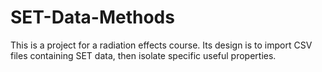 # SET-Data-Methods
This is a project for a radiation effects course. Its design is to import CSV files containing SET data, then isolate specific useful properties. 
